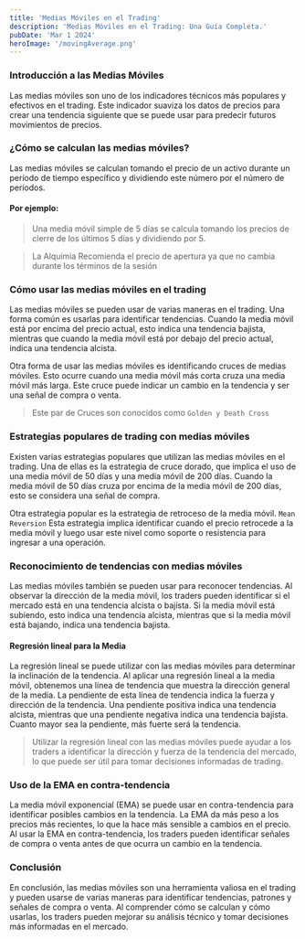 ```yaml
---
title: 'Medias Móviles en el Trading'
description: 'Medias Móviles en el Trading: Una Guía Completa.'
pubDate: 'Mar 1 2024'
heroImage: '/movingAverage.png'
---
```


### Introducción a las Medias Móviles


Las medias móviles son uno de los indicadores técnicos más populares y efectivos en el trading. Este indicador suaviza los datos de precios para crear una tendencia siguiente que se puede usar para predecir futuros movimientos de precios. 


### ¿Cómo se calculan las medias móviles?

Las medias móviles se calculan tomando el precio de un activo durante un período de tiempo específico y dividiendo este número por el número de períodos. 

#### Por ejemplo: 
> Una media móvil simple de 5 días se calcula tomando los precios de cierre de los últimos 5 días y dividiendo por 5.

>  La Alquimia Recomienda el precio de apertura ya que no cambia durante los términos de la sesión


### Cómo usar las medias móviles en el trading

Las medias móviles se pueden usar de varias maneras en el trading. Una forma común es usarlas para identificar tendencias. Cuando la media móvil está por encima del precio actual, esto indica una tendencia bajista, mientras que cuando la media móvil está por debajo del precio actual, indica una tendencia alcista.

Otra forma de usar las medias móviles es identificando cruces de medias móviles. Esto ocurre cuando una media móvil más corta cruza una media móvil más larga. Este cruce puede indicar un cambio en la tendencia y ser una señal de compra o venta.

> Este par de Cruces son conocidos como 
> `Golden y Death Cross` 

### Estrategias populares de trading con medias móviles

Existen varias estrategias populares que utilizan las medias móviles en el trading. Una de ellas es la estrategia de cruce dorado, que implica el uso de una media móvil de 50 días y una media móvil de 200 días. Cuando la media móvil de 50 días cruza por encima de la media móvil de 200 días, esto se considera una señal de compra.

Otra estrategia popular es la estrategia de retroceso de la media móvil. `Mean Reversion` Esta estrategia implica identificar cuando el precio retrocede a la media móvil y luego usar este nivel como soporte o resistencia para ingresar a una operación.

### Reconocimiento de tendencias con medias móviles

Las medias móviles también se pueden usar para reconocer tendencias. Al observar la dirección de la media móvil, los traders pueden identificar si el mercado está en una tendencia alcista o bajista. Si la media móvil está subiendo, esto indica una tendencia alcista, mientras que si la media móvil está bajando, indica una tendencia bajista.

#### Regresión lineal para la Media 

La regresión lineal se puede utilizar con las medias móviles para determinar la inclinación de la tendencia. Al aplicar una regresión lineal a la media móvil, obtenemos una línea de tendencia que muestra la dirección general de la media. La pendiente de esta línea de tendencia indica la fuerza y dirección de la tendencia. Una pendiente positiva indica una tendencia alcista, mientras que una pendiente negativa indica una tendencia bajista. Cuanto mayor sea la pendiente, más fuerte será la tendencia. 
> Utilizar la regresión lineal con las medias móviles puede ayudar a los traders a identificar la dirección y fuerza de la tendencia del mercado, lo que puede ser útil para tomar decisiones informadas de trading. 

### Uso de la EMA en contra-tendencia

La media móvil exponencial (EMA) se puede usar en contra-tendencia para identificar posibles cambios en la tendencia. La EMA da más peso a los precios más recientes, lo que la hace más sensible a cambios en el precio. Al usar la EMA en contra-tendencia, los traders pueden identificar señales de compra o venta antes de que ocurra un cambio en la tendencia.

### Conclusión
En conclusión, las medias móviles son una herramienta valiosa en el trading y pueden usarse de varias maneras para identificar tendencias, patrones y señales de compra o venta. Al comprender cómo se calculan y cómo usarlas, los traders pueden mejorar su análisis técnico y tomar decisiones más informadas en el mercado.


